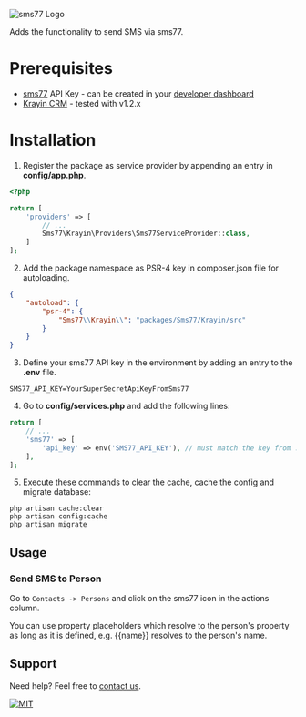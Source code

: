 ![](https://www.sms77.io/wp-content/uploads/2019/07/sms77-Logo-400x79.png "sms77 Logo")

Adds the functionality to send SMS via sms77.

# Prerequisites

- [sms77](https://www.sms77.io) API Key - can be created in
  your [developer dashboard](https://app.sms77.io/developer)
- [Krayin CRM](https://krayincrm.com/) - tested with v1.2.x

# Installation

1. Register the package as service provider by appending an entry in **config/app.php**.

```php
<?php

return [
    'providers' => [
        // ...
        Sms77\Krayin\Providers\Sms77ServiceProvider::class,
    ]
];
```

2. Add the package namespace as PSR-4 key in composer.json file for autoloading.

```json
{
    "autoload": {
        "psr-4": {
            "Sms77\\Krayin\\": "packages/Sms77/Krayin/src"
        }
    }
}
```

3. Define your sms77 API key in the environment by adding an entry to the **.env** file.

```dotenv
SMS77_API_KEY=YourSuperSecretApiKeyFromSms77
```

4. Go to **config/services.php** and add the following lines:

```php
return [
    // ...
    'sms77' => [
        'api_key' => env('SMS77_API_KEY'), // must match the key from .env file added in the previous step
    ],
];
```

5. Execute these commands to clear the cache, cache the config and migrate database:

```
php artisan cache:clear
php artisan config:cache
php artisan migrate
```

## Usage

### Send SMS to Person

Go to `Contacts -> Persons` and click on the sms77 icon in the actions column.

You can use property placeholders which resolve to the person's property as long as it is
defined, e.g. {{name}} resolves to the person's name.

## Support

Need help? Feel free to [contact us](https://www.sms77.io/en/company/contact).

[![MIT](https://img.shields.io/badge/License-MIT-teal.svg)](LICENSE)